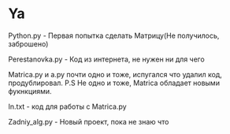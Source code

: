 # Ya
Python.py - Первая попытка сделать Матрицу(Не получилось, заброшено)

Perestanovka.py - Код из интернета, не нужен ни для чего

Matrica.py и a.py почти одно и тоже, испугался что удалил код, продублировал.
P.S Не одно и тоже, Matrica обладает новыми фукнкциями.

In.txt - код для работы с Matrica.py

Zadniy_alg.py - Новый проект, пока не знаю что

